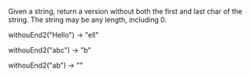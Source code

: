 Given a string, return a version without both the first and last char of the string. The string may be any length, including 0.

withouEnd2("Hello") → "ell"

withouEnd2("abc") → "b"

withouEnd2("ab") → ""
